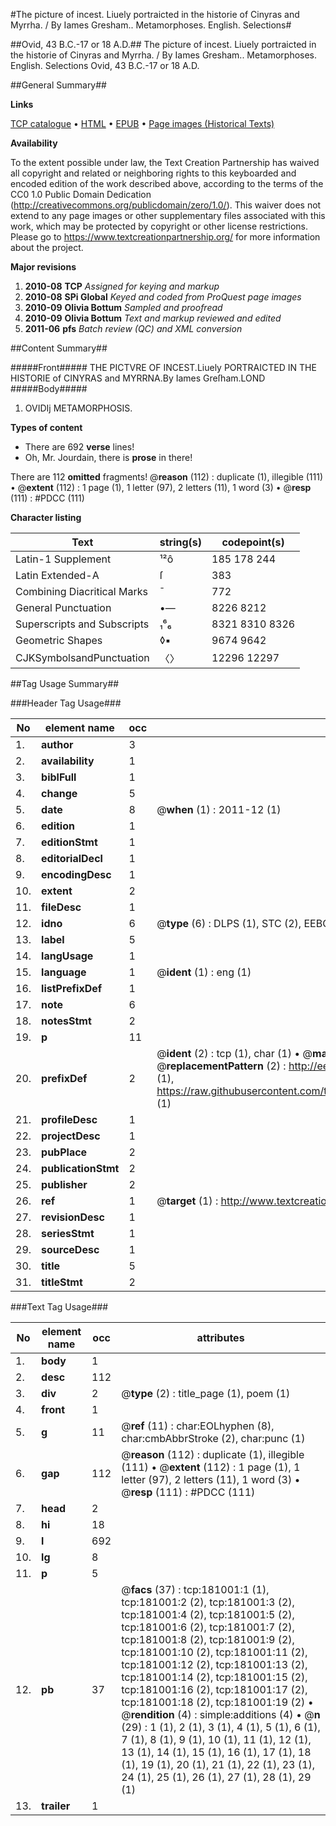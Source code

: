 #The picture of incest. Liuely portraicted in the historie of Cinyras and Myrrha. / By Iames Gresham.. Metamorphoses. English. Selections#

##Ovid, 43 B.C.-17 or 18 A.D.##
The picture of incest. Liuely portraicted in the historie of Cinyras and Myrrha. / By Iames Gresham..
Metamorphoses. English. Selections
Ovid, 43 B.C.-17 or 18 A.D.

##General Summary##

**Links**

[TCP catalogue](http://www.ota.ox.ac.uk/tcp/)  • 
[HTML](http://tei.it.ox.ac.uk/tcp/Texts-HTML/free/B00/B00476.html)  • 
[EPUB](http://tei.it.ox.ac.uk/tcp/Texts-EPUB/free/B00/B00476.epub) • 
[Page images (Historical Texts)](https://historicaltexts.jisc.ac.uk/eebo-56572901e)

**Availability**

To the extent possible under law, the Text Creation Partnership has waived all copyright and related or neighboring rights to this keyboarded and encoded edition of the work described above, according to the terms of the CC0 1.0 Public Domain Dedication (http://creativecommons.org/publicdomain/zero/1.0/). This waiver does not extend to any page images or other supplementary files associated with this work, which may be protected by copyright or other license restrictions. Please go to https://www.textcreationpartnership.org/ for more information about the project.

**Major revisions**

1. __2010-08__ __TCP__ *Assigned for keying and markup*
1. __2010-08__ __SPi Global__ *Keyed and coded from ProQuest page images*
1. __2010-09__ __Olivia Bottum__ *Sampled and proofread*
1. __2010-09__ __Olivia Bottum__ *Text and markup reviewed and edited*
1. __2011-06__ __pfs__ *Batch review (QC) and XML conversion*

##Content Summary##

#####Front#####
THE PICTVRE OF INCEST.Liuely PORTRAICTED IN THE HISTORIE of CINYRAS and MYRRNA.By Iames Greſham.LOND
#####Body#####

1. OVIDIj METAMORPHOSIS.

**Types of content**

  * There are 692 **verse** lines!
  * Oh, Mr. Jourdain, there is **prose** in there!

There are 112 **omitted** fragments! 
 @__reason__ (112) : duplicate (1), illegible (111)  •  @__extent__ (112) : 1 page (1), 1 letter (97), 2 letters (11), 1 word (3)  •  @__resp__ (111) : #PDCC (111)

**Character listing**


|Text|string(s)|codepoint(s)|
|---|---|---|
|Latin-1 Supplement|¹²ô|185 178 244|
|Latin Extended-A|ſ|383|
|Combining             Diacritical Marks|̄|772|
|General Punctuation|•—|8226 8212|
|Superscripts             and Subscripts|₁⁶₆|8321 8310 8326|
|Geometric Shapes|◊▪|9674 9642|
|CJKSymbolsandPunctuation|〈〉|12296 12297|

##Tag Usage Summary##

###Header Tag Usage###

|No|element name|occ|attributes|
|---|---|---|---|
|1.|__author__|3||
|2.|__availability__|1||
|3.|__biblFull__|1||
|4.|__change__|5||
|5.|__date__|8| @__when__ (1) : 2011-12 (1)|
|6.|__edition__|1||
|7.|__editionStmt__|1||
|8.|__editorialDecl__|1||
|9.|__encodingDesc__|1||
|10.|__extent__|2||
|11.|__fileDesc__|1||
|12.|__idno__|6| @__type__ (6) : DLPS (1), STC (2), EEBO-CITATION (1), OCLC (1), VID (1)|
|13.|__label__|5||
|14.|__langUsage__|1||
|15.|__language__|1| @__ident__ (1) : eng (1)|
|16.|__listPrefixDef__|1||
|17.|__note__|6||
|18.|__notesStmt__|2||
|19.|__p__|11||
|20.|__prefixDef__|2| @__ident__ (2) : tcp (1), char (1)  •  @__matchPattern__ (2) : ([0-9\-]+):([0-9IVX]+) (1), (.+) (1)  •  @__replacementPattern__ (2) : http://eebo.chadwyck.com/downloadtiff?vid=$1&page=$2 (1), https://raw.githubusercontent.com/textcreationpartnership/Texts/master/tcpchars.xml#$1 (1)|
|21.|__profileDesc__|1||
|22.|__projectDesc__|1||
|23.|__pubPlace__|2||
|24.|__publicationStmt__|2||
|25.|__publisher__|2||
|26.|__ref__|1| @__target__ (1) : http://www.textcreationpartnership.org/docs/. (1)|
|27.|__revisionDesc__|1||
|28.|__seriesStmt__|1||
|29.|__sourceDesc__|1||
|30.|__title__|5||
|31.|__titleStmt__|2||


###Text Tag Usage###

|No|element name|occ|attributes|
|---|---|---|---|
|1.|__body__|1||
|2.|__desc__|112||
|3.|__div__|2| @__type__ (2) : title_page (1), poem (1)|
|4.|__front__|1||
|5.|__g__|11| @__ref__ (11) : char:EOLhyphen (8), char:cmbAbbrStroke (2), char:punc (1)|
|6.|__gap__|112| @__reason__ (112) : duplicate (1), illegible (111)  •  @__extent__ (112) : 1 page (1), 1 letter (97), 2 letters (11), 1 word (3)  •  @__resp__ (111) : #PDCC (111)|
|7.|__head__|2||
|8.|__hi__|18||
|9.|__l__|692||
|10.|__lg__|8||
|11.|__p__|5||
|12.|__pb__|37| @__facs__ (37) : tcp:181001:1 (1), tcp:181001:2 (2), tcp:181001:3 (2), tcp:181001:4 (2), tcp:181001:5 (2), tcp:181001:6 (2), tcp:181001:7 (2), tcp:181001:8 (2), tcp:181001:9 (2), tcp:181001:10 (2), tcp:181001:11 (2), tcp:181001:12 (2), tcp:181001:13 (2), tcp:181001:14 (2), tcp:181001:15 (2), tcp:181001:16 (2), tcp:181001:17 (2), tcp:181001:18 (2), tcp:181001:19 (2)  •  @__rendition__ (4) : simple:additions (4)  •  @__n__ (29) : 1 (1), 2 (1), 3 (1), 4 (1), 5 (1), 6 (1), 7 (1), 8 (1), 9 (1), 10 (1), 11 (1), 12 (1), 13 (1), 14 (1), 15 (1), 16 (1), 17 (1), 18 (1), 19 (1), 20 (1), 21 (1), 22 (1), 23 (1), 24 (1), 25 (1), 26 (1), 27 (1), 28 (1), 29 (1)|
|13.|__trailer__|1||
